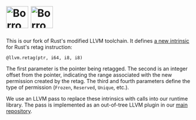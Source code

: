 # <a href="https://borrowsanitizer.com"><img height="60px" src="https://borrowsanitizer.com/images/bsan.svg" alt="BorrowSanitizer" /></a> <a href="https://github.com/verus-lang/verus"><picture><source media="(prefers-color-scheme: dark)" height="60px" height="60px" srcset="https://borrowsanitizer.com/images/bsan-text-dark.svg"/><img height="60px" height="60px" src="https://borrowsanitizer.com/images/bsan-text-light.svg" alt="BorrowSanitizer" /></picture></a>

This is our fork of Rust's modified LLVM toolchain. It defines [a new intrinsic](https://github.com/BorrowSanitizer/llvm-project/blob/78ccf4fa642800a65f36e166502c46b91e3e3752/llvm/include/llvm/IR/Intrinsics.td#L1883C1-L1883C90) for Rust's retag instruction:
```
@llvm.retag(ptr, i64, i8, i8)
```
The first parameter is the pointer being retagged. The second is an integer offset from the pointer, indicating the range associated with the new permission created by the retag. The third and fourth parameters define the type of permission (`Frozen`, `Reserved`, `Unique`, etc.). 

We use an LLVM pass to replace these intrinsics with calls into our runtime library. The pass is implemented as an out-of-tree LLVM plugin in our [main repository](https://github.com/BorrowSanitizer/bsan).
